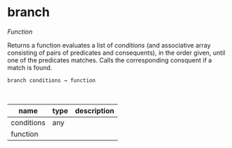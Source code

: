 # branch

_Function_

Returns a function evaluates a list of _conditions_ (and associative array consisting of pairs of predicates and consequents), in the order given, until one of the predicates matches. Calls the corresponding consquent if a match is found.

<pre><code>branch conditions &rarr; function</code></pre>
<br>

| name | type | description |
|------|------|-------------|
|conditions|any||
|function|||


